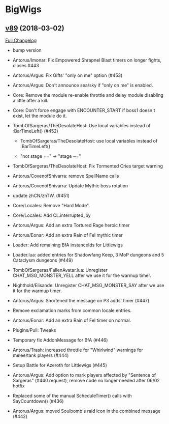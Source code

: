 # BigWigs

## [v89](https://github.com/BigWigsMods/BigWigs/tree/v89) (2018-03-02)
[Full Changelog](https://github.com/BigWigsMods/BigWigs/compare/v88...v89)

- bump version  
- Antorus/Imonar: Fix Empowered Shrapnel Blast timers on longer fights, closes #443  
- Antorus/Argus: Fix Gifts' "only on me" option (#453)  
- Antorus/Argus: Don't announce sea/sky if "only on me" is enabled.  
- Core: Remove the module re-enable throttle and delay module disabling a little after a kill.  
- Core: Don't force engage with ENCOUNTER\_START if boss1 doesn't exist, let the module do it.  
- TombOfSargeras/TheDesolateHost: Use local variables instead of :BarTimeLeft() (#452)  
    * TombOfSargeras/TheDesolateHost: use local variables instead of :BarTimeLeft()  
    * "not stage ==" -> "stage ~="  
- TombOfSargeras/TheDesolateHost: Fix Tormented Cries target warning  
- Antorus/CovenofShivarra: remove SpellName calls  
- Antorus/CovenofShivarra: Update Mythic boss rotation  
- update zhCN/zhTW. (#451)  
- Core/Locales: Remove "Hard Mode".  
- Core/Locales: Add CL.interrupted\_by  
- Antorus/Argus: Add an extra Tortured Rage heroic timer  
- Antorus/Eonar: Add an extra Rain of Fel mythic timer  
- Loader: Add remaining BfA instanceIds for Littlewigs  
- Loader.lua: added entries for Shadowfang Keep, 3 MoP dungeons and 5 Cataclysm dungeons (#449)  
- TombOfSargeras/FallenAvatar.lua: Unregister CHAT\_MSG\_MONSTER\_YELL after we use it for the warmup timer.  
- Nighthold/Elisande: Unregister CHAT\_MSG\_MONSTER\_SAY after we use it for the warmup timer.  
- Antorus/Argus: Shortened the message on P3 adds' timer (#447)  
- Remove exclamation marks from common locale entries.  
- Antorus/Eonar: Add an extra Rain of Fel timer on normal.  
- Plugins/Pull: Tweaks  
- Temporary fix AddonMessage for BfA (#446)  
- Antorus/Trash: increased throttle for "Whirlwind" warnings for melee/tank players (#444)  
- Setup Battle for Azeroth for Littlewigs (#445)  
- Antorus/Argus: Add option to mark players affected by "Sentence of Sargeras" (#440 request), remove code no longer needed after 06/02 hotfix  
- Replaced some of the manual ScheduleTimer() calls with SayCountdown() (#436)  
- Antorus/Argus: moved Soulbomb's raid icon in the combined message (#442)  

